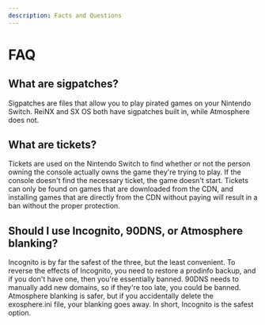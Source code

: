 ```yaml
---
description: Facts and Questions
---
```


# FAQ

## What are sigpatches?

Sigpatches are files that allow you to play pirated games on your Nintendo Switch. ReiNX and SX OS both have sigpatches built in, while Atmosphere does not.

## What are tickets?

Tickets are used on the Nintendo Switch to find whether or not the person owning the console actually owns the game they're trying to play. If the console doesn't find the necessary ticket, the game doesn't start. Tickets can only be found on games that are downloaded from the CDN, and installing games that are directly from the CDN without paying will result in a ban without the proper protection.

## Should I use Incognito, 90DNS, or Atmosphere blanking?

Incognito is by far the safest of the three, but the least convenient. To reverse the effects of Incognito, you need to restore a prodinfo backup, and if you don't have one, then you're essentially banned. 90DNS needs to manually add new domains, so if they're too late, you could be banned. Atmosphere blanking is safer, but if you accidentally delete the exosphere.ini file, your blanking goes away. In short, Incognito is the safest option.



